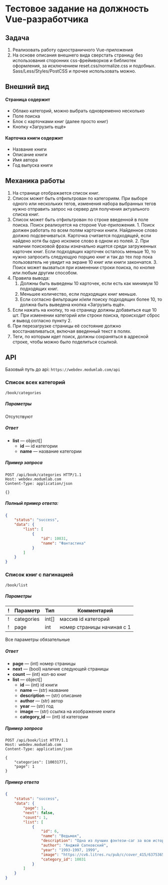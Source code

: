 ﻿# Тестовое задание на должность Vue-разработчика

## Задача
1. Реализовать работу одностраничного Vue-приложения
2. На основе описания внешнего вида сверстать страницу без использования сторонних css-фреймворков и библиотек оформления, за исключением reset.css/normalize.css и подобных. Sass/Less/Styles/PostCSS и прочее использовать можно.

## Внешний вид

#### Страница содержит
- Облако категорий, можно выбрать одновременно несколько
- Поле поиска
- Блок с карточками книг (далее просто книг)
- Кнопку «Загрузить ещё»

#### Карточка книги содержит
- Название книги
- Описание книги
- Имя автора
- Год выпуска книги

## Механика работы
1. На странице отображается список книг.
  1. Список может быть отфильтрован по категориям. При выборе одного или нескольких тегов, изменения набора выбранных тегов нужно отправить запрос на сервер для получения актуального списка книг.
  2. Список может быть отфильтрован по строке введенной в поле поиска. Поиск реализуется на стороне Vue-приложения.
    1. Поиск должен работать по всем полям карточки книги. Найденное слово должно подсвечиваться. Карточка считается подходящей, если найдено хотя бы одно искомое слово в одном из полей.
    2. При наличии поисковой фразы изначально ищется среди загруженных карточек книг. Если подходящих карточек осталось меньше 10, то нужно запросить следующую порцию книг и так до тех пор пока пользователь не увидит на экране 10 книг или книги закончатся.
    3. Поиск может вызваться при изменении строки поиска, по кнопке или любым другим способом.
2. Правила вывода:
   1. Должны быть выведены 10 карточек, если есть как минимум 10 подходящих книг.
   2. Меньшее количество, если подходящих книг меньше.
   3. Если согласно фильтрации и/или поиску подходящих более 10, то должна быть выведена кнопка «Загрузить ещё».
3. Если нажать на кнопку, то на страницу должны добавиться еще 10 шт. При изменении категорий или строки поиска, происходит сброс и вывод согласно пункту 2.
4. При перезагрузке страницы её состояние должно восстанавливаться, включая введенный текст в полях.
5. Теги, по которым идет поиск, должны сохраняться в адресной строке, чтобы можно было поделиться ссылкой.


## API
Базовый путь до api:  `https://webdev.modumlab.com/api`

### Список всех категорий
`/book/categories`

##### Параметры
Отсутствуют

##### Ответ
* **list** — object[]
    * **id** — id категории
    * **name** — название категории

##### Пример запроса
```
POST /api/book/categories HTTP/1.1
Host: webdev.modumlab.com
Content-Type: application/json

{}
```

##### Полный пример ответа:
```json
{
    "status": "success",
    "data": {
        "list": [
            {
                "id": 10031,
                "name": "Фантастика"
            }
        ]
    }
}
```

### Список книг с пагинацией
`/book/list`

##### Параметры

! | Параметр | Тип | Комментарий
---|----------|-----|------------
 ! | categories | int[] | массив id категорий
 ! | page  | int | номер страницы начиная с 1

Все параметры обязательные

##### Ответ

* **page** — (int) номер страницы
* **next** — (bool) наличие следующей страницы
* **count** — (int) кол-во книг
* **list** — object[]
    * **id** — (int) id книги
    * **name** — (str) название
    * **description** — (str) описание
    * **author** — (str) автор
    * **year** — (str) год
    * **image** — (str) ссылка на изображение книги
    * **category_id** — (int) id категории

##### Пример запроса
```
POST /api/book/list HTTP/1.1
Host: webdev.modumlab.com
Content-Type: application/json

{
    "categories": [1003177],
    "page": 1
}
```

##### Пример ответа
```json
{
    "status": "success",
    "data": {
        "page": 1,
        "next": false,
        "count": 1,
        "list": [
            {
                "id": 6,
                "name": "Ведьмак",
                "description": "Одна из лучших фэнтези-саг за всю историю существования жанра. Оригинальное, масштабное\n                    эпическое произведение, одновременно и свободное от влияния извне, и связанное с классической\n                    мифологической, легендарной и сказовой традицией. Шедевр не только писательского мастерства Анджея\n                    Сапковского, но и переводческого искусства Евгения Павловича Вайсброта. «Сага о Геральте» – в одном\n                    томе. Бесценный подарок и для поклонника прекрасной фантастики, и для ценителя просто хорошей\n                    литературы. Перед читателем буквально оживает необычный, прекрасный и жестокий мир литературной\n                    легенда, в котором обитают эльфы и гномы, оборотни, вампиры и «низушки»-хоббиты, драконы и\n                    монстры, – но прежде всего люди. Очень близкие нам, понятные и человечные люди – такие как мастер\n                    меча ведьмак Геральт, его друг, беспутный менестрель Лютик, его возлюбленная, прекрасная чародейка\n                    Йеннифэр, и приемная дочь – безрассудно отважная юная Цири…\n                ",
                "author": "Анджей Сапковский",
                "year": "1993-1997, 1999",
                "image": "https://cv6.litres.ru/pub/c/cover_415/6375365.jpg",
                "category_id": 10031
            }
        ]
    }
}
```